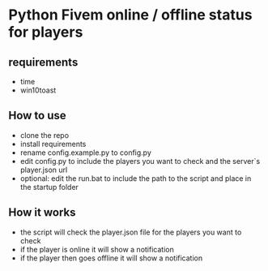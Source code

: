 # Python Fivem online / offline status for players

## requirements
- time
- win10toast

## How to use
- clone the repo
- install requirements
- rename config.example.py to config.py
- edit config.py to include the players you want to check and the server`s player.json url
- optional: edit the run.bat to include the path to the script and place in the startup folder

## How it works
- the script will check the player.json file for the players you want to check
- if the player is online it will show a notification
- if the player then goes offline it will show a notification
